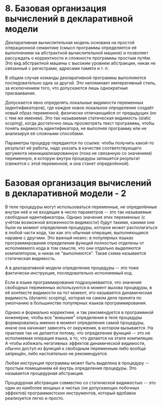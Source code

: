 # 8. Базовая организация вычислений в декларативной модели

Декларативная вычислительная модель основана на простой операционной семантике (смысл программы определяется её выполнением на абстрактной вычислительной машине) и позволяет рассуждать о корректности и сложности программы простым путём. Это вид абстрактной машины с высоким уровнем абстракции, никак не связанный с регистрами, адресами памяти и т. п.

В общем случае команды декларативной программы выполняются последовательно одна за другой. Это напоминает императивный стиль, за исключением того, что допускаются лишь однократные присваивания.

Допускается явно определять локальные видимости переменных (идентификаторов), где каждое новое локальное определение создаёт новый образ переменной, физически отличающийся от предыдущих (но с тем же именем). Это так называемая статическая видимость (static scoping), когда достаточно лишь просмотреть текст программы, чтобы понять видимость идентификатора, не выполняя программу или не анализируя её сложными способами.

Параметры процедур передаются по ссылке: чтобы получить какой-то результат её работы, надо указать в качестве соответствующего аргумента неинициализированную (пока не связанную со значением) переменную, в которую внутри процедуры запишется результат (свяжется с этой переменной, и она станет определённой).

# Базовая организация вычислений в декларативной модели - 2

В теле процедуры могут использоваться переменные, не определённые внутри неё и не входящие в число параметров -- это так называемые свободные идентификаторы. Однако значения этих переменных (с учётом возможной вложенности видимости) будут такими, какими они были на момент определения процедуры, которое может располагаться в любой части кода, так как это обычная операция, выполняющаяся наравне с другими. Это важный нюанс: в популярных языках программирования определения функций полностью отделены от исполняемого кода в том смысле, что они отдельно выделяются компилятором, и никак не "выполняются".
Такая схема называется статическая видимость.

А в декларативной модели определение процедуры -- это тоже фактически инструкция, последовательно исполняемый код.

Если в языке программирования подразумевается, что значения свободных переменных используются в момент вызова процедуры, в её контексте видимости на тот момент, это называется динамическая видимость (dynamic scoping), которая на самом деле принята по умолчанию в большинстве популярных языков программирования.

Однако и формально корректнее, и так рекомендуется в программной инженерии, чтобы все "внешние" определения в теле процедуры формировались именно в момент определения самой процедуры, иначе она начинает зависеть от окружения, в котором вызывается. На практике так не делается потому, что определение функций -- это не исполняемая операция языка, а то, что делается на этапе компиляции. А чтобы избежать негативных эффектов динамической видимости, обычно доступ из функций к свободным переменным либо вообще запрещён, либо настоятельно не рекомендуется.

Любая инструкция программы может быть выделена в процедуру -- простым помещением её внутрь определения процедуры. Это называется процедурная абстракция.

Процедурная абстракция совместно со статической видимостью -- это один из наиболее мощных и чистых (не допускающих побочных эффектов) программистских инструментов, который вдобавок реализуется легко и просто.
